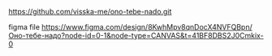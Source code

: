 https://github.com/visska-me/ono-tebe-nado.git


figma file https://www.figma.com/design/8KwhMpv8qnDocX4NVFQBpn/Оно-тебе-надо?node-id=0-1&node-type=CANVAS&t=41BF8DBS2J0Cmkix-0 
